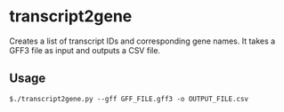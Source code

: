 # transcript2gene

Creates a list of transcript IDs and corresponding gene names. It takes a GFF3 file as input and outputs a CSV file.

## Usage

```
$./transcript2gene.py --gff GFF_FILE.gff3 -o OUTPUT_FILE.csv
```


 
